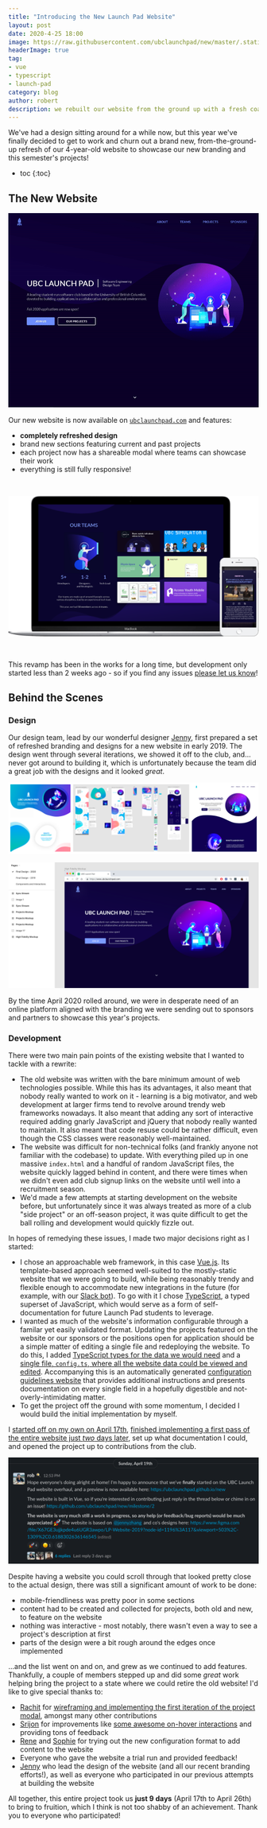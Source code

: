 ```yaml
---
title: "Introducing the New Launch Pad Website"
layout: post
date: 2020-4-25 18:00
image: https://raw.githubusercontent.com/ubclaunchpad/new/master/.static/banner.png
headerImage: true
tag:
- vue
- typescript
- launch-pad
category: blog
author: robert
description: we rebuilt our website from the ground up with a fresh coat of paint!
---
```


We've had a design sitting around for a while now, but this year we've finally decided to get to work and churn out a brand new, from-the-ground-up refresh of our 4-year-old website to showcase our new branding and this semester's projects!

* toc
{:toc}

## The New Website

![landing](/assets/images/posts/introducing-new-launch-pad-site/landing.gif)

Our new website is now available on [`ubclaunchpad.com`](https://ubclaunchpad.com) and features:

* **completely refreshed design**
* brand new sections featuring current and past projects
* each project now has a shareable modal where teams can showcase their work
* everything is still fully responsive!

<br />

![a fully responsive website](/assets/images/posts/introducing-new-launch-pad-site/responsive.png)

<br />

This revamp has been in the works for a long time, but development only started less than 2 weeks ago - so if you find any issues [please let us know](TODO)!

## Behind the Scenes

### Design

Our design team, lead by our wonderful designer [Jenny](https://github.com/cowjuh), first prepared a set of refreshed branding and designs for a new website in early 2019. The design went through several iterations, we showed it off to the club, and... never got around to building it, which is unfortunately because the team did a great job with the designs and it looked *great*.

![many iterations of design](/assets/images/posts/introducing-new-launch-pad-site/old-designs.png)

![final designs](/assets/images/posts/introducing-new-launch-pad-site/final-designs.png)

By the time April 2020 rolled around, we were in desperate need of an online platform aligned with the branding we were sending out to sponsors and partners to showcase this year's projects.

### Development

There were two main pain points of the existing website that I wanted to tackle with a rewrite:

* The old website was written with the bare minimum amount of web technologies possible. While this has its advantages, it also meant that nobody really wanted to work on it - learning is a big motivator, and web development at larger firms tend to revolve around trendy web frameworks nowadays. It also meant that adding any sort of interactive required adding gnarly JavaScript and jQuery that nobody really wanted to maintain. It also meant that code resuse could be rather difficult, even though the CSS classes were reasonably well-maintained.
* The website was difficult for non-technical folks (and frankly anyone not familiar with the codebase) to update. With everything piled up in one massive `index.html` and a handful of random JavaScript files, the website quickly lagged behind in content, and there were times when we didn't even add club signup links on the website until well into a recruitment season.
* We'd made a few attempts at starting development on the website before, but unfortunately since it was always treated as more of a club "side project" or an off-season project, it was quite difficult to get the ball rolling and development would quickly fizzle out.

In hopes of remedying these issues, I made two major decisions right as I started:

* I chose an approachable web framework, in this case [Vue.js](https://vuejs.org/). Its template-based approach seemed well-suited to the mostly-static website that we were going to build, while being reasonably trendy and flexible enough to accommodate new integrations in the future (for example, with our [Slack bot](https://github.com/ubclaunchpad/rocket2)). To go with it I chose [TypeScript](https://www.typescriptlang.org), a typed superset of JavaScript, which would serve as a form of self-documentation for future Launch Pad students to leverage.
* I wanted as much of the website's information configurable through a familar yet easily validated format. Updating the projects featured on the website or our sponsors or the positions open for application should be a simple matter of editing a single file and redeploying the website. To do this, I added [TypeScript types for the data we would need](TODO) and a [single file, `config.ts`, where all the website data could be viewed and edited](TODO). Accompanying this is an automatically generated [configuration guidelines website](TODO) that provides additional instructions and presents documentation on every single field in a hopefully digestible and not-overly-intimidating matter.
* To get the project off the ground with some momentum, I decided I would build the initial implementation by myself.

I [started off on my own on April 17th](64e720c4bb1fd74f9aa49fd4096b10a25a5212fe), [finished implementing a first pass of the entire website just *two* days later](#16), set up what documentation I could, and opened the project up to contributions from the club.

![internal launch](/assets/images/posts/introducing-new-launch-pad-site/internal-launch.png)

Despite having a website you could scroll through that looked pretty close to the actual design, there was still a significant amount of work to be done:

* mobile-friendliness was pretty poor in some sections
* content had to be created and collected for projects, both old and new, to feature on the website
* nothing was interactive - most notably, there wasn't even a way to see a project's description at first
* parts of the design were a bit rough around the edges once implemented

...and the list went on and on, and grew as we continued to add features. Thankfully, a couple of members stepped up and did some *great* work helping bring the project to a state where we could retire the old website! I'd like to give special thanks to:

* [Rachit](https://github.com/RachitMalik12) for [wireframing and implementing the first iteration of the project modal](https://github.com/ubclaunchpad/new/pull/45), amongst many other contributions
* [Srijon](https://github.com/srijonsaha) for improvements like [some awesome on-hover interactions](https://github.com/ubclaunchpad/new/pull/42) and providing tons of feedback
* [Rene](https://github.com/renehuang8822) and [Sophie](https://github.com/SophieMBerger) for trying out the new configuration format to add content to the website
* Everyone who gave the website a trial run and provided feedback!
* [Jenny](https://github.com/cowjuh) who lead the design of the website (and all our recent branding efforts!), as well as everyone who participated in our previous attempts at building the website

All together, this entire project took us **just 9 days** (April 17th to April 26th) to bring to fruition, which I think is not too shabby of an achievement. Thank you to everyone who participated!
